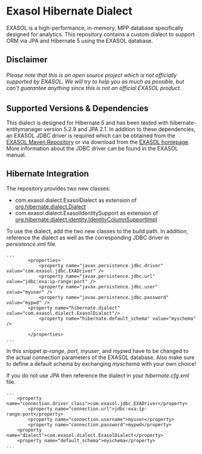 

# Exasol Hibernate Dialect

EXASOL is a high-performance, in-memory, MPP database specifically designed for analytics. This repository contains a custom dialect to support ORM via JPA and Hibernate 5 using the EXASOL database.

## Disclaimer

###### Please note that this is an open source project which is not officially supported by EXASOL. We will try to help you as much as possible, but can't guarantee anything since this is not an official EXASOL product.

## Supported Versions & Dependencies
This dialect is designed for Hibernate 5 and has been tested with hibernate-entitymanager version 5.2.9 and JPA 2.1. In addition to these dependencies, an EXASOL JDBC driver is required which can be obtained from the [EXASOL Maven Repository](https://maven.exasol.com) or via download from the [EXASOL homepage](http://www.exasol.com). More information about the JDBC driver can be found in the EXASOL manual.

## Hibernate Integration

The repository provides two new classes: 
- com.exasol.dialect.ExasolDialect as extension of [org.hibernate.dialect.Dialect](http://docs.jboss.org/hibernate/orm/5.0/javadocs/org/hibernate/dialect/Dialect.html)
- com.exasol.dialect.ExasolIdentitySupport as extension of [org.hibernate.dialect.identity.IdentityColumnSupportImpl](http://docs.jboss.org/hibernate/orm/5.0/javadocs/org/hibernate/dialect/identity/IdentityColumnSupportImpl.html)

To use the dialect, add the two new classes to the build path. In addition, reference the dialect as well as the corresponding JDBC driver in *persistence.xml* file.

```
...
        <properties>
            <property name="javax.persistence.jdbc.driver" value="com.exasol.jdbc.EXADriver" />
            <property name="javax.persistence.jdbc.url" value="jdbc:exa:ip-range:port" />
            <property name="javax.persistence.jdbc.user" value="myuser" />
            <property name="javax.persistence.jdbc.password" value="mypwd" />
	    <property name="hibernate.dialect" value="com.exasol.dialect.ExasolDialect"/>
            <property name="hibernate.default_schema" value="myschema" />
          ...
        </properties>
...
```
In this snippet *ip-range*, *port*, *myuser*, and *mypwd* have to be changed to the actual connection parameters of the EXASOL database. Also make sure to define a default schema by exchanging *myschema* with your own choice!

If you do not use JPA then reference the dialect in your *hibernate.cfg.xml* file.
```
...
 	<property name="connection.driver_class">com.exasol.jdbc.EXADriver</property>
        <property name="connection.url">jdbc:exa:ip-range:port</property>
        <property name="connection.username">myuser</property>
        <property name="connection.password">mypwd</property>
	<property name="dialect">com.exasol.dialect.ExasolDialect</property>
	<property name="default_schema">myschema</property>
...
```
